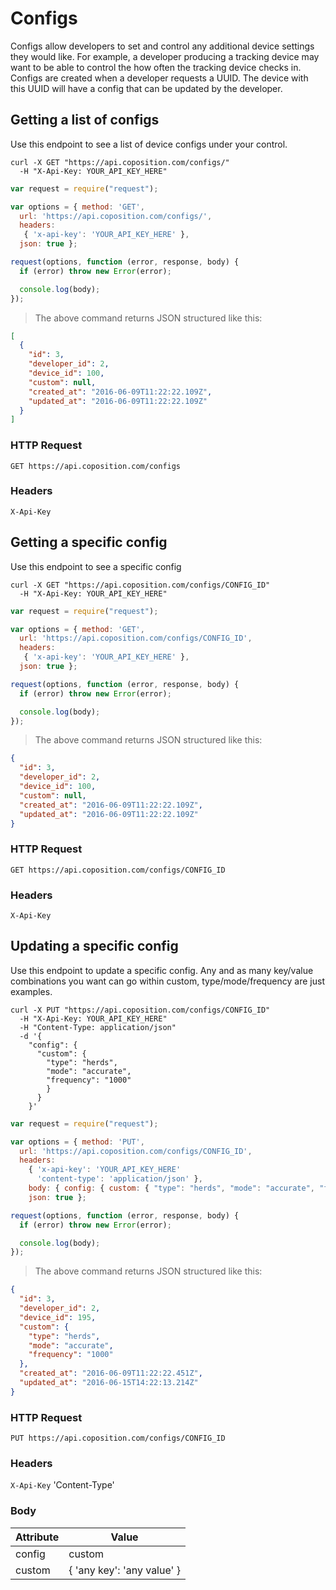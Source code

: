 # Configs
Configs allow developers to set and control any additional device settings they would like. For example, a developer producing a tracking device may want to be able to control the how often the tracking device checks in. Configs are created when a developer requests a UUID. The device with this UUID will have a config that can be updated by the developer.

## Getting a list of configs
Use this endpoint to see a list of device configs under your control.

```shell
curl -X GET "https://api.coposition.com/configs/"
  -H "X-Api-Key: YOUR_API_KEY_HERE"
```
```javascript
var request = require("request");

var options = { method: 'GET',
  url: 'https://api.coposition.com/configs/',
  headers:
   { 'x-api-key': 'YOUR_API_KEY_HERE' },
  json: true };

request(options, function (error, response, body) {
  if (error) throw new Error(error);

  console.log(body);
});

```
> The above command returns JSON structured like this:

```json
[
  {
    "id": 3,
    "developer_id": 2,
    "device_id": 100,
    "custom": null,
    "created_at": "2016-06-09T11:22:22.109Z",
    "updated_at": "2016-06-09T11:22:22.109Z"
  }
]
```

### HTTP Request

`GET https://api.coposition.com/configs`

### Headers

`X-Api-Key`

## Getting a specific config
Use this endpoint to see a specific config

```shell
curl -X GET "https://api.coposition.com/configs/CONFIG_ID"
  -H "X-Api-Key: YOUR_API_KEY_HERE"
```
```javascript
var request = require("request");

var options = { method: 'GET',
  url: 'https://api.coposition.com/configs/CONFIG_ID',
  headers:
   { 'x-api-key': 'YOUR_API_KEY_HERE' },
  json: true };

request(options, function (error, response, body) {
  if (error) throw new Error(error);

  console.log(body);
});

```
> The above command returns JSON structured like this:

```json
{
  "id": 3,
  "developer_id": 2,
  "device_id": 100,
  "custom": null,
  "created_at": "2016-06-09T11:22:22.109Z",
  "updated_at": "2016-06-09T11:22:22.109Z"
}
```

### HTTP Request

`GET https://api.coposition.com/configs/CONFIG_ID`

### Headers

`X-Api-Key`

## Updating a specific config
Use this endpoint to update a specific config. Any and as many key/value combinations you want can go within custom, type/mode/frequency are just examples.

```shell
curl -X PUT "https://api.coposition.com/configs/CONFIG_ID"
  -H "X-Api-Key: YOUR_API_KEY_HERE"
  -H "Content-Type: application/json"
  -d '{
    "config": {
      "custom": {
        "type": "herds",
        "mode": "accurate",
        "frequency": "1000"
        }
      }
    }'
```
```javascript
var request = require("request");

var options = { method: 'PUT',
  url: 'https://api.coposition.com/configs/CONFIG_ID',
  headers:
    { 'x-api-key': 'YOUR_API_KEY_HERE'
      'content-type': 'application/json' },
    body: { config: { custom: { "type": "herds", "mode": "accurate", "frequency": "1000" } } },
    json: true };

request(options, function (error, response, body) {
  if (error) throw new Error(error);

  console.log(body);
});

```
> The above command returns JSON structured like this:

```json
{
  "id": 3,
  "developer_id": 2,
  "device_id": 195,
  "custom": {
    "type": "herds",
    "mode": "accurate",
    "frequency": "1000"
  },
  "created_at": "2016-06-09T11:22:22.451Z",
  "updated_at": "2016-06-15T14:22:13.214Z"
}
```

### HTTP Request

`PUT https://api.coposition.com/configs/CONFIG_ID`

### Headers

`X-Api-Key`
'Content-Type'

### Body
Attribute | Value
-------------- | --------------
config | custom
custom | { 'any key': 'any value' }
